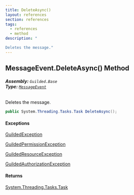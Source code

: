 ```yaml
---
title: DeleteAsync()
layout: references
section: references
tags:
  - references
  - method
description: "

Deletes the message."
---
```


## MessageEvent.DeleteAsync() Method
###### **Assembly:** `Guilded.Base`<br/>**Type:** [`MessageEvent`](MessageEvent 'Guilded.Base.Events.MessageEvent')

Deletes the message.

```csharp
public System.Threading.Tasks.Task DeleteAsync();
```

#### Exceptions

[GuildedException](GuildedException 'Guilded.Base.GuildedException')

[GuildedPermissionException](GuildedPermissionException 'Guilded.Base.GuildedPermissionException')

[GuildedResourceException](GuildedResourceException 'Guilded.Base.GuildedResourceException')

[GuildedAuthorizationException](GuildedAuthorizationException 'Guilded.Base.GuildedAuthorizationException')

#### Returns
[System.Threading.Tasks.Task](https://docs.microsoft.com/en-us/dotnet/api/System.Threading.Tasks.Task 'System.Threading.Tasks.Task')